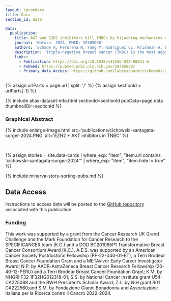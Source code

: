 ```yaml
---
layout: secondary
title: Data
section_id: data

data:
  publication:
    title: AKT and EZH2 inhibitors kill TNBCs by hijacking mechanisms of involution
    journal: 'Nature. 2024. PMID: 39385030'
    authors: 'Schade A, Perurena N, Yang Y, Rodriguez CL, Krishnan A, Loi P, Mastellone GM, Pilla NF, Watanabe M, Xu Y, Nguyen V, Ota K, Davis RA, Mattioli K, Xiang D, Zoeller JL, Morganti S, Garrido-Castro AC, Tolaney S, Li Z, Barbie DA, Sorger PK, Helin K, Santagata S, Knott SRV, Cichowski K.'
    description: 'Triple-negative breast cancer (TNBC) is the most aggressive breast cancer subtype and has the highest rate of recurrence1. The predominant standard of care for advanced TNBC is systemic chemotherapy with or without immunotherapy; however, responses are typically short lived. Thus, there is an urgent need to develop more effective treatments. Components of the PI3K pathway represent plausible therapeutic targets; more than 70% of TNBCs have alterations in PIK3CA, AKT1 or PTEN. However, in contrast to hormone-receptor-positive tumours, it is still unclear whether or how triple-negative disease will respond to PI3K pathway inhibitors. Here we describe a promising AKT-inhibitor-based therapeutic combination for TNBC. Specifically, we show that AKT inhibitors synergize with agents that suppress the histone methyltransferase EZH2 and promote robust tumour regression in multiple TNBC models in vivo. AKT and EZH2 inhibitors exert these effects by first cooperatively driving basal-like TNBC cells into a more differentiated, luminal-like state, which cannot be effectively induced by either agent alone. Once TNBCs are differentiated, these agents kill them by hijacking signals that normally drive mammary gland involution. Using a machine learning approach, we developed a classifier that can be used to predict sensitivity. Together, these findings identify a promising therapeutic strategy for this highly aggressive tumour type and illustrate how deregulated epigenetic enzymes can insulate tumours from oncogenic vulnerabilities. These studies also reveal how developmental tissue-specific cell death pathways may be co-opted for therapeutic benefit.'
    links:
      - Publication: https://doi.org/10.1038/s41586-024-08031-6
      - Pubmed: https://pubmed.ncbi.nlm.nih.gov/39385030/
      - Primary data Access: https://github.com/labsyspharm/cichowski-santagata-sorger-2024/
---
```


{% assign urlParts = page.url | split: '/' %}
{% assign sectionId = urlParts[-1] %}

{% include atlas-dataset-info.html
    sectionId=sectionId
    pubData=page.data
    thumbnailDir=sectionId %}
<br>

### Graphical Abstract
{% include enlarge-image.html src='publications/cichowski-santagata-sorger-2024.PNG' alt='EZH2 + AKT inhibitors in TNBC' %}

<br>

{%
    assign stories = site.data-cards
    | where_exp: "item", "item.url contains 'cichowski-santagata-sorger-2024'"
    | where_exp: "item", "item.hide != true"
%}

{% include minerva-story-sorting-pubs.md %}

## Data Access
Instructions to access data will be posted to the [GitHub repository](https://github.com/labsyspharm/cichowski-santagata-sorger-2024/) associated with this publication.

### Funding  
This work was supported by a grant from the Cancer Research UK Grand Challenge and the Mark Foundation for Cancer Research to the SPECIFICANCER team (K.C.) and a DOD BC201085P1 Transformative Breast Cancer Consortium Award (K.C.). A.E.S. was supported by an American Cancer Society Postdoctoral Fellowship (PF-22-040-01-ET), a Terri Brodeur Breast Cancer Foundation Grant and a METAvivor Early Career Investigator Award; N.P. by AACR-AstraZeneca Breast Cancer Research Fellowship (20-40-12-PERU) and a Terri Brodeur Breast Cancer Foundation Grant; K.M. by NHGRI F32 1F32HG012318-01; S.S. by National Cancer Institute grant U54-CA225088 and the BWH President’s Scholar Award; Z.L. by NIH grant R01 CA222560;and S.M. by Fondazione Gianni Bonadonna and Associazione Italiana per la Ricerca contro il Cancro 2022-2024.
